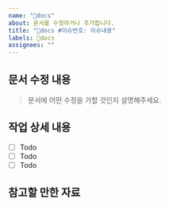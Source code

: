 ```yaml
---
name: "📝docs"
about: 문서를 수정하거나 추가합니다.
title: "📝docs #이슈번호: 이슈내용"
labels: 📝docs
assignees: ""
---
```


## 문서 수정 내용

> 문서에 어떤 수정을 가할 것인지 설명해주세요.

## 작업 상세 내용

- [ ] Todo
- [ ] Todo
- [ ] Todo

## 참고할 만한 자료
